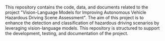 This repository contains the code, data, and documents related to the project "Vision-Language Models for Improving Autonomous Vehicle Hazardous Driving Scene Assessment". 
The aim of this project is to enhance the detection and classification of hazardous driving scenarios by leveraging vision-language models. This repository is structured to support the development, testing, and documentation of the project.
